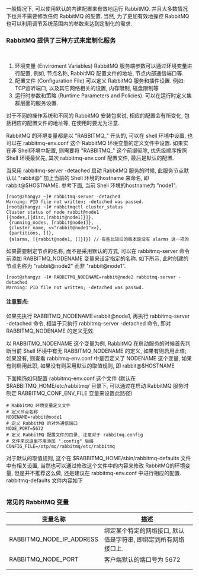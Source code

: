 
一般情况下, 可以使用默认的内建配置来有效地运行 RabbitMQ. 并且大多数情况下也并不需要修改任何 RabbitMQ 的配置. 当然, 为了更加有效地操控 RabbitMQ 也可以利用调节系统范围内的参数来达到定制化的需求.

### RabbitMQ 提供了三种方式来定制化服务

<br/>

1) 环境变量 (Enviroment Variables) RabbitMQ 服务端参数可以通过环境变量进行配置, 例如, 节点名称, RabbitMQ 配置文件的地址, 节点内部通信端口等.
2) 配置文件 (Configuration File) 可以定义 RabbitMQ 服务和插件设置. 例如: TCP监听端口, 以及其它网络相关的设置, 内存限制, 磁盘限制等
3) 运行时参数和策略 (Runtime Parameters and Policies). 可以在运行时定义集群层面的服务设置.

对于不同的操作系统和不同的 RabbitMQ 安装包来说, 相应的配置会有所变化, 包括相应的配置文件的地址等, 在使用时要尤为注意.

RabbitMQ 的环境变量都是以 "RABBITMQ_" 开头的, 可以在 shell 环境中设置, 也可以在 rabbitmq-env.conf 这个 RabbitMQ 环境变量的定义文件中设置. 如果实在非 Shell环境中配置, 则需要将 "RABBITMQ_" 这个前缀驱除, 优先级顺序按照 Shell 环境最优先, 其次 rabbitmq-env.conf 配置文件, 最后是默认的配置.

当采用 rabbitmq-server -detached 启动 RabbitMQ 服务的时候, 此服务节点默认以 "rabbit@" 加上当前的 Shell 环境的hostname 来命名, 即 rabbit@$HOSTNAME. 参考下面, 当前 Shell 环境的hostname为 "node1".

```shell
[root@zhangyz ~]# rabbitmq-server -detached
Warning: PID file not written; -detached was passed.
[root@zhangyz ~]# rabbitmqctl cluster_status
Cluster status of node rabbit@node1
[{nodes,[{disc,[rabbit@node1]}]},
 {running_nodes, [rabbit@node1]},
 {cluster_name, <<"rabbit@node1">>},
 {partitions, []},
 {alarms, [{rabbit@node1, []}]}] // 有些比较旧的版本是没有 alarms 这一项的
```

如果需要制定节点的名称, 而不是采用默认的方式, 可以在 rabbitmq-server 命令前添加 RABBITMQ_NODENAME 变量来设定指定的名称. 如下所示, 此时创建的节点名称为 "rabbit@node2" 而非 "rabbit@node1".

```shell
[root@zhangyz ~]# RABBITMQ_NODENAME=rabbit@node2 rabbitmq-server -detached
Warning: PID file not written; -detached was passwd.
```

#### 注意要点:

如果先执行 RABBITMQ_NODENAME=rabbit@node1, 再执行 rabbitmq-server -detached 命令, 相当于只执行 rabbitmq-server -detached 命令, 即对 RABBITMQ_NODENAME 的定义无效.

以 RABBITMQ_NODENAME 这个变量为例, RabbitMQ 在启动服务的时候首先判断当前 Shell 环境中有无 RABBITMQ_NODENAME 的定义, 如果有则启用此值; 如果没有, 则查看 rabbitmq-env.conf 中是否定义了 NODENAME 这个变量, 如果有则启用此职, 如果没有则采用默认的取值规则, 即 rabbit@$HOSTNAME 

下面掩饰如何配置 rabbitmq-env.conf 这个文件 (默认在 $RABBITMQ_HOME/etc/rabbitmq/ 目录下, 可以通过在启动 RabbitMQ 服务时制定 RABBITMQ_CONF_ENV_FILE 变量来设置此路径)

```shell
# RabbitMQ 环境变量定义文件
# 定义节点名称
NODENAME=rabbit@node1
# 定义 RabbitMQ 的对外通信端口
NODE_PORT=5672
# 定义 RabbitMQ 配置文件的目录, 注意对于 rabbitmq.config
# 文件来说这里不用添加 ".config" 后缀
CONFIG_FILE=/otp/mq/rabbitmq/etc/rabbitmq
```

对于默认的取值规则, 这个在 $RABBITMQ_HOME/sbin/rabbitmq-defaults 文件中有相关设置, 当然也可以通过修改这个文件中的内容来修改 RabbitMQ的环境变量, 但是并不推荐这么做, 还是建议在 rabbitmq-env.conf 中进行相应的配置. rabbitmq-defaults 文件内容如下

```shell

```

### 常见的 RabbitMQ 变量

| 变量名称 | 描述 |
|---------|------|
| RABBITMQ_NODE_IP_ADDRESS| 绑定某个特定的网络接口, 默认值是字符串, 即绑定到所有网络接口上. |
| RABBITMQ_NODE_PORT | 客户端默认的端口号为 5672    |
|    |     |
|    |     |


